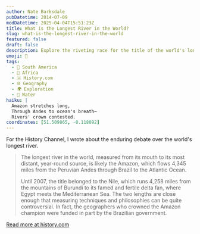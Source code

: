 ```yaml
---
author: Nate Barksdale
pubDatetime: 2014-07-09
modDatetime: 2025-04-04T15:51:23Z
title: What is the Longest River in the World?
slug: what-is-the-longest-river-in-the-world
featured: false
draft: false
description: Explore the riveting race for the title of the world's longest river, where the Amazon and Nile vie closely under the scrutiny of modern geography.
emoji: 🌊
tags:
  - 🧉 South America
  - 🦁 Africa
  - 🇭 History.com
  - 🌐 Geography
  - 🌍 Exploration
  - 🌊 Water
haiku: |
  Amazon stretches long,  
  Through Andes to ocean's breath—  
  Rivers' crown contested.
coordinates: [51.509865, -0.118092]
---
```


For the History Channel, I wrote about the enduring debate over the world's longest river.

> The longest river in the world, measured from its mouth to its most distant, year-round source, is likely the Amazon, which flows 4,345 miles from the Peruvian Andes through Brazil to the Atlantic Ocean.
>
> Until 2007, the title belonged to the Nile, which runs 4,258 miles from the mountains of Burundi to its famed and fertile delta fan, where Egypt meets the Mediterranean Sea. The two lengths are close enough that measuring techniques and philosophies can be quite controversial. In fact, the geographers who crowned the Amazon champion were funded in part by the Brazilian government.

[Read more at history.com](https://www.history.com/news/what-is-the-longest-river-in-the-world)
